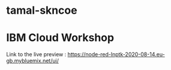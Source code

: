 # tamal-skncoe

# IBM Cloud Workshop

Link to the live preview : https://node-red-lnptk-2020-08-14.eu-gb.mybluemix.net/ui/
